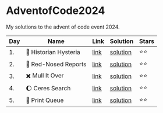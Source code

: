 # AdventofCode2024

My solutions to the advent of code event 2024.

| Day | Name                                    | Link                                        | Solution                                                                                                                | Stars        |
|-----|-----------------------------------------|---------------------------------------------|-------------------------------------------------------------------------------------------------------------------------|--------------|
| 1.  | :scroll: Historian Hysteria             | [link](https://adventofcode.com/2024/day/1) | [solution](https://github.com/LWLeijten/AdventofCode2024/blob/main/src/main/java/com/adventofcode/solutions/Day01.java) | :star::star: |
| 2.  | :red_circle:		 Red-Nosed Reports        | [link](https://adventofcode.com/2024/day/2) | [solution](https://github.com/LWLeijten/AdventofCode2024/blob/main/src/main/java/com/adventofcode/solutions/Day02.java) | :star::star: |
| 3.  | :heavy_multiplication_x:		 Mull It Over | [link](https://adventofcode.com/2024/day/3) | [solution](https://github.com/LWLeijten/AdventofCode2024/blob/main/src/main/java/com/adventofcode/solutions/Day03.java) | :star::star: |
| 4.  | :moon:		 Ceres Search                   | [link](https://adventofcode.com/2024/day/4) | [solution](https://github.com/LWLeijten/AdventofCode2024/blob/main/src/main/java/com/adventofcode/solutions/Day04.java) | :star::star: |
| 5.  | :newspaper:		 Print Queue               | [link](https://adventofcode.com/2024/day/5) | [solution](https://github.com/LWLeijten/AdventofCode2024/blob/main/src/main/java/com/adventofcode/solutions/Day05.java) | :star::star: |
